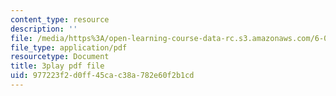 ```yaml
---
content_type: resource
description: ''
file: /media/https%3A/open-learning-course-data-rc.s3.amazonaws.com/6-02-introduction-to-eecs-ii-digital-communication-systems-fall-2012/977223f2d0ff45cac38a782e60f2b1cd_oIezCGjxV3A.pdf
file_type: application/pdf
resourcetype: Document
title: 3play pdf file
uid: 977223f2-d0ff-45ca-c38a-782e60f2b1cd
---
```

